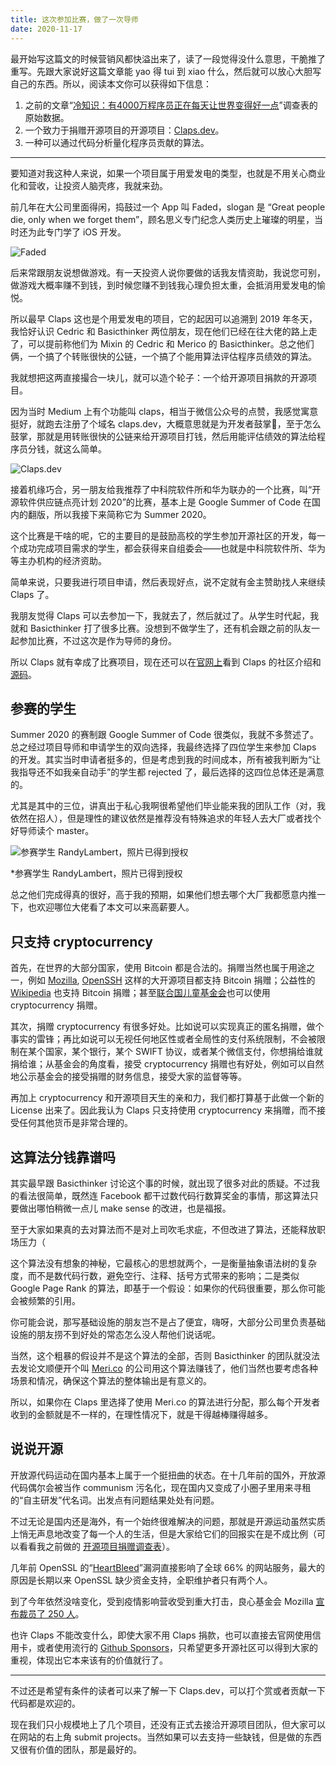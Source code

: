 ```yaml
---
title: 这次参加比赛，做了一次导师
date: 2020-11-17
---
```


最开始写这篇文的时候营销风都快溢出来了，读了一段觉得没什么意思，干脆推了重写。先跟大家说好这篇文章能 yao 得 tui 到 xiao 什么，然后就可以放心大胆写自己的东西。所以，阅读本文你可以获得如下信息：


1. 之前的文章“[冷知识：有4000万程序员正在每天让世界变得好一点](https://mp.weixin.qq.com/s/4XUhjHDauEnCGeQmIhCRTw)”调查表的原始数据。
2. 一个致力于捐赠开源项目的开源项目：[Claps.dev]("https://claps.dev")。
3. 一种可以通过代码分析量化程序员贡献的算法。

---

要知道对我这种人来说，如果一个项目属于用爱发电的类型，也就是不用关心商业化和营收，让投资人脑壳疼，我就来劲。

前几年在大公司里面得闲，捣鼓过一个 App 叫 Faded，slogan 是 “Great people die, only when we forget them”，顾名思义专门纪念人类历史上璀璨的明星，当时还为此专门学了 iOS 开发。

![](/claps-dev-summer-2020/faded.jpg "Faded")


后来常跟朋友说想做游戏。有一天投资人说你要做的话我友情资助，我说您可别，做游戏大概率赚不到钱，到时候您赚不到钱我心理负担太重，会抵消用爱发电的愉悦。

所以最早 Claps 这也是个用爱发电的项目，它的起因可以追溯到 2019 年冬天，我恰好认识 Cedric 和 Basicthinker 两位朋友，现在他们已经在往大佬的路上走了，可以提前称他们为 Mixin 的 Cedric 和 Merico 的 Basicthinker。总之他们俩，一个搞了个转账很快的公链，一个搞了个能用算法评估程序员绩效的算法。

我就想把这两直接撮合一块儿，就可以造个轮子：一个给开源项目捐款的开源项目。

因为当时 Medium 上有个功能叫 claps，相当于微信公众号的点赞，我感觉寓意挺好，就跑去注册了个域名 claps.dev，大概意思就是为开发者鼓掌👏，至于怎么鼓掌，那就是用转账很快的公链来给开源项目打钱，然后用能评估绩效的算法给程序员分钱，就这么简单。

![](/claps-dev-summer-2020/banner.png "Claps.dev")

接着机缘巧合，另一朋友给我推荐了中科院软件所和华为联办的一个比赛，叫“开源软件供应链点亮计划 2020”的比赛，基本上是 Google Summer of Code 在国内的翻版，所以我接下来简称它为 Summer 2020。

这个比赛是干啥的呢，它的主要目的是鼓励高校的学生参加开源社区的开发，每一个成功完成项目需求的学生，都会获得来自组委会——也就是中科院软件所、华为等主办机构的经济资助。

简单来说，只要我进行项目申请，然后表现好点，说不定就有金主赞助找人来继续 Claps 了。

我朋友觉得 Claps 可以去参加一下，我就去了，然后就过了。从学生时代起，我就和 Basicthinker 打了很多比赛。没想到不做学生了，还有机会跟之前的队友一起参加比赛，不过这次是作为导师的身份。

所以 Claps 就有幸成了比赛项目，现在还可以在[官网上](https://isrc.iscas.ac.cn/summer2020/#/organisations "Summer 2020")看到 Claps 的社区介绍和[源码](https://github.com/claps-dev "Claps.dev@Github")。

## 参赛的学生

Summer 2020 的赛制跟 Google Summer of Code 很类似，我就不多赘述了。总之经过项目导师和申请学生的双向选择，我最终选择了四位学生来参加 Claps 的开发。其实当时申请者挺多的，但是考虑到我的时间成本，所有被我判断为“让我指导还不如我亲自动手”的学生都 rejected 了，最后选择的这四位总体还是满意的。

尤其是其中的三位，讲真出于私心我啊很希望他们毕业能来我的团队工作（对，我依然在招人），但是理性的建议依然是推荐没有特殊追求的年轻人去大厂或者找个好导师读个 master。

![](/claps-dev-summer-2020/photo.jpg "参赛学生 RandyLambert，照片已得到授权")

*参赛学生 RandyLambert，照片已得到授权

总之他们完成得真的很好，高于我的预期，如果他们想去哪个大厂我都愿意内推一下，也欢迎哪位大佬看了本文可以来高薪要人。

## 只支持 cryptocurrency

首先，在世界的大部分国家，使用 Bitcoin 都是合法的。捐赠当然也属于用途之一，例如 [Mozilla](https://wiki.mozilla.org/Donate_Bitcoin), [OpenSSH](https://www.openbsdfoundation.org/donations.html) 这样的大开源项目都支持 Bitcoin 捐赠；公益性的 [Wikipedia](https://donate.wikimedia.org/wiki/Ways_to_Give) 也支持 Bitcoin 捐赠；甚至[联合国儿童基金会](https://www.unicef.org/press-releases/unicef-launches-cryptocurrency-fund)也可以使用 cryptocurrency 捐赠。

其次，捐赠 cryptocurrency 有很多好处。比如说可以实现真正的匿名捐赠，做个事实的雷锋；再比如说可以无视任何地区性或者全局性的支付系统限制，不会被限制在某个国家，某个银行，某个 SWIFT 协议，或者某个微信支付，你想捐给谁就捐给谁；从基金会的角度看，接受 cryptocurrency 捐赠也有好处，例如可以自然地公示基金会的接受捐赠的财务信息，接受大家的监督等等。

再加上 cryptocurrency 和开源项目天生的亲和力，我们都打算基于此做一个新的 License 出来了。因此我认为 Claps 只支持使用 cryptocurrency 来捐赠，而不接受任何其他货币是非常合理的。

## 这算法分钱靠谱吗

其实最早跟 Basicthinker 讨论这个事的时候，就出现了很多对此的质疑。不过我的看法很简单，既然连 Facebook 都干过数代码行数算奖金的事情，那这算法只要做出哪怕稍微一点儿 make sense 的改进，也是福报。

至于大家如果真的去对算法而不是对上司吹毛求疵，不但改进了算法，还能释放职场压力（

这个算法没有想象的神秘，它最核心的思想就两个，一是衡量抽象语法树的复杂度，而不是数代码行数，避免空行、注释、括号方式带来的影响；二是类似 Google Page Rank 的算法，即基于一个假设：如果你的代码很重要，那么你可能会被频繁的引用。

你可能会说，那写基础设施的朋友岂不是占了便宜，嗨呀，大部分公司里负责基础设施的朋友捞不到好处的常态怎么没人帮他们说话呢。

当然，这个粗暴的假设并不是这个算法的全部，否则 Basicthinker 的团队就没法去发论文顺便开个叫 [Meri.co](https://meri.co/) 的公司用这个算法赚钱了，他们当然也要考虑各种场景和情况，确保这个算法的整体输出是有意义的。

所以，如果你在 Claps 里选择了使用 Meri.co 的算法进行分配，那么每个开发者收到的金额就是不一样的，在理性情况下，就是干得越棒赚得越多。

## 说说开源

开放源代码运动在国内基本上属于一个挺扭曲的状态。在十几年前的国外，开放源代码偶尔会被当作 communism 污名化，现在国内又变成了小圈子里用来寻租的“自主研发”代名词。出发点有问题结果处处有问题。

不过无论是国内还是海外，有一个始终很难解决的问题，那就是开源运动虽然实质上悄无声息地改变了每一个人的生活，但是大家给它们的回报实在是不成比例（可以看看我之前做的 [开源项目捐赠调查表](https://docs.google.com/spreadsheets/d/1yvjxoPQ5ZjNCAv13NJ4aoz3fFjMudi0He6zoOaSzDR0/edit?usp=sharing)）。

几年前 OpenSSL 的“[HeartBleed](https://en.wikipedia.org/wiki/Heartbleed)”漏洞直接影响了全球 66% 的网站服务，最大的原因是长期以来 OpenSSL 缺少资金支持，全职维护者只有两个人。

到了今年依然没啥变化，受到疫情影响营收受到重大打击，良心基金会 Mozilla [宣布裁员了 250 人](https://blog.mozilla.org/blog/2020/08/11/changing-world-changing-mozilla/)。

也许 Claps 不能改变什么，即使大家不用 Claps 捐款，也可以直接去官网使用信用卡，或者使用流行的 [Github Sponsors](https://github.com/sponsors)，只希望更多开源社区可以得到大家的重视，体现出它本来该有的价值就行了。

---

不过还是希望有条件的读者可以来了解一下 Claps.dev，可以打个赏或者贡献一下代码都是欢迎的。

现在我们只小规模地上了几个项目，还没有正式去接洽开源项目团队，但大家可以在网站的右上角 submit projects。当然如果可以去支持一些缺钱，但是做的东西又很有价值的团队，那是最好的。